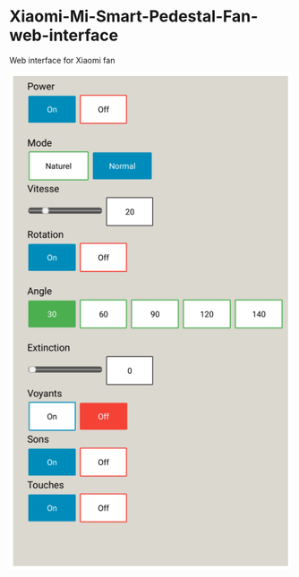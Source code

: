 # Xiaomi-Mi-Smart-Pedestal-Fan-web-interface
Web interface for Xiaomi fan

![Mobile screenshot](https://raw.githubusercontent.com/m0n4/Xiaomi-Mi-Smart-Pedestal-Fan-web-interface/master/Capture.PNG)
